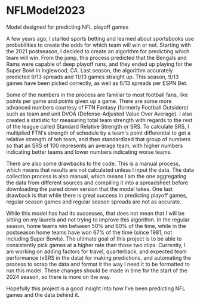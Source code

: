 # NFLModel2023
Model designed for predicting NFL playoff games

A few years ago, I started sports betting and learned about sportsbooks use probabilities to create the odds for which team will win or not. Starting with the 2021 postseason, I decided to create an algorithm for predicting which team will win. From the jump, this process predicted that the Bengals and Rams were capable of deep playoff runs, and they ended up playing for the Super Bowl in Inglewood, CA. Last season, the algorithm accurately predicted 9/13 spreads and 11/13 games straight up. This season, 9/13 games have been picked correctly, as well as 6/13 spreads per ESPN Bet.

Some of the numbers in the process are familiar to most football fans, like points per game and points given up a game. There are some more advanced numbers courtesy of FTN Fantasy (formerly Football Outsiders) such as team and unit DVOA (Defense-Adjusted Value Over Average). I also created a statistic for measuring total team strength with regards to the rest of the league called Standard Relative Strength or SRS. To calculate SRS, I multiplied FTN's strength of schedule by a team's point differential to get a relative strength of teh team, and then standardized that group of numbers so that an SRS of 100 represents an average team, with higher numbers indicating better teams and lower numbers indicating worse teams.

There are also some drawbacks to the code. This is a manual process, which means that results are not calculated unless I input the data. The data collection process is also manual, which means I am the one aggregating the data from different sources and compiling it into a spreadsheet before downloading the pared down version that the model takes. One last drawback is that while there is great success in predicting playoff games, regular season games and regular season spreads are not as accurate.

While this model has had its successes, that does not mean that I will be sitting on my laurels and not trying to improve this algorithm. In the regular season, home teams win between 50% and 60% of the time, while in the postseason home teams have won 67% of the time (since 1981, not including Super Bowls). The ultimate goal of this project is to be able to consistently pick games at a higher rate than those two clips. Currently, I am working on adding factors for travel, quarterback, and expected team performance (xSRS in the data) for making predictions, and automating the process to scrap the data and format it the way I need it to be formatted to run this model. These changes should be made in time for the start of the 2024 season, so there is more on the way. 

Hopefully this project is a good insight into how I've been predicting NFL games and the data behind it.
